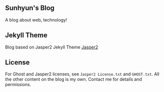 ## Sunhyun's Blog

A blog about web, technology!


## Jekyll Theme

Blog based on Jasper2 Jekyll Theme
[Jasper2](https://jekyller.github.io/jasper2)

## License

For Ghost and Jasper2 licenses, see `Jasper2 License.txt` and `GHOST.txt`. All the other content on the blog is my own. Contact me for details and permissions.
